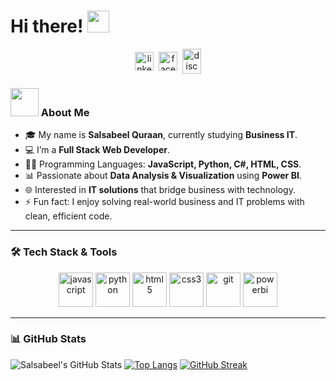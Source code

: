 # Hi there! <img src="https://github.com/TheDudeThatCode/TheDudeThatCode/blob/master/Assets/Hi.gif" width="35" />

<p align="center">
<a href="https://www.linkedin.com/in/salsabeel-quraan-377093269" target="blank"><img align="center" src="https://cdn.jsdelivr.net/npm/simple-icons@3.0.1/icons/linkedin.svg" alt="linkedin" height="30" width="30" /></a>&nbsp;
<a href="https://www.facebook.com/share/1CPNyKEia7/?mibextid=wwXIfr" target="blank"><img align="center" src="https://cdn.jsdelivr.net/npm/simple-icons@3.0.1/icons/facebook.svg" alt="facebook" height="30" width="30" /></a>&nbsp;
<a href="https://discord.com/channels/@salsabeel9858" target="blank"><img align="center" src="https://cdn.jsdelivr.net/npm/simple-icons@3.0.1/icons/discord.svg" alt="discord" height="40" width="30" /></a>
</p>

### <img src="https://github.com/TheDudeThatCode/TheDudeThatCode/blob/master/Assets/Developer.gif" width="45" /> About Me
- 🎓 My name is **Salsabeel Quraan**, currently studying **Business IT**.  
- 💻 I’m a **Full Stack Web Developer**.
- 🧑‍💻 Programming Languages: **JavaScript, Python, C#, HTML, CSS**.  
- 📊 Passionate about **Data Analysis & Visualization** using **Power BI**.  
- 🌐 Interested in **IT solutions** that bridge business with technology.  
- ⚡ Fun fact: I enjoy solving real-world business and IT problems with clean, efficient code.  

---

### 🛠️ Tech Stack & Tools
<p align="center">
      <img src="https://www.vectorlogo.zone/logos/javascript/javascript-icon.svg" alt="javascript" width="55" height="55"/> 
      <img src="https://www.vectorlogo.zone/logos/python/python-icon.svg" alt="python" width="55" height="55"/>
      <img src="https://www.vectorlogo.zone/logos/w3_html5/w3_html5-icon.svg" alt="html5" width="55" height="55"/>
      <img src="https://www.vectorlogo.zone/logos/w3_css/w3_css-icon.svg" alt="css3" width="55" height="55"/>
      <img src="https://www.vectorlogo.zone/logos/git-scm/git-scm-icon.svg" alt="git" width="55" height="55"/>
      <img src="https://www.vectorlogo.zone/logos/microsoft_powerbi/microsoft_powerbi-icon.svg" alt="powerbi" width="55" height="55"/>
</p>

---

### 📊 GitHub Stats
![Salsabeel's GitHub Stats](https://github-readme-stats.vercel.app/api?username=SalsabeelQuraan&show_icons=true&title_color=ffc857&icon_color=8ac926&text_color=daf7dc&bg_color=151515&count_private=true&include_all_commits=true)
[![Top Langs](https://github-readme-stats.vercel.app/api/top-langs/?username=SalsabeelQuraan&layout=compact&text_color=daf7dc&bg_color=151515)](https://github.com/anuraghazra/github-readme-stats)
[![GitHub Streak](https://github-readme-streak-stats.herokuapp.com/?user=SalsabeelQuraan&theme=dark)](https://git.io/streak-stats)
